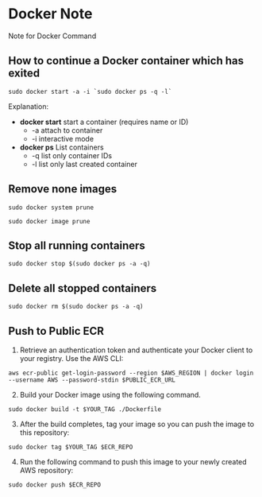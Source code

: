 # Docker Note
Note for Docker Command

## How to continue a Docker container which has exited
```
sudo docker start -a -i `sudo docker ps -q -l`
````
Explanation:
* __docker start__ start a container (requires name or ID)
  * -a attach to container
  * -i interactive mode
* __docker ps__ List containers
  * -q list only container IDs
  * -l list only last created container

## Remove none images
```
sudo docker system prune
```
```
sudo docker image prune
```

## Stop all running containers
```
sudo docker stop $(sudo docker ps -a -q)
```

## Delete all stopped containers
```
sudo docker rm $(sudo docker ps -a -q)
```

## Push to Public ECR
1. Retrieve an authentication token and authenticate your Docker client to your registry.
Use the AWS CLI:
```
aws ecr-public get-login-password --region $AWS_REGION | docker login --username AWS --password-stdin $PUBLIC_ECR_URL
```
2. Build your Docker image using the following command. 
```
sudo docker build -t $YOUR_TAG ./Dockerfile
```
3. After the build completes, tag your image so you can push the image to this repository:
```
sudo docker tag $YOUR_TAG $ECR_REPO
```
4. Run the following command to push this image to your newly created AWS repository:
```
sudo docker push $ECR_REPO
```

